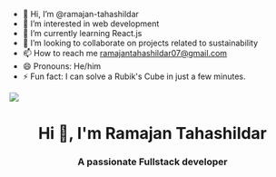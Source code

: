 - 👋 Hi, I’m @ramajan-tahashildar
- 👀 I’m interested in web development 
- 🌱 I’m currently learning React.js
- 💞️ I’m looking to collaborate on projects related to sustainability
- 📫 How to reach me ramajantahashildar07@gmail.com
- 😄 Pronouns: He/him
- ⚡ Fun fact: I can solve a Rubik's Cube in just a few minutes.

![](https://komarev.com/ghpvc/?username=ramajan-tahashildar&colour=ff69b4)

<h1 align="center">Hi 👋, I'm Ramajan Tahashildar </h1>
<h3 align="center">A passionate Fullstack developer</h3>



<!---
ramajan-tahashildar/ramajan-tahashildar is a ✨ special ✨ repository because its `README.md` (this file) appears on your GitHub profile.
You can click the Preview link to take a look at your changes.
--->
